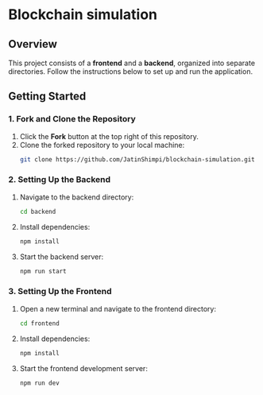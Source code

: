 # Blockchain simulation

## Overview
This project consists of a **frontend** and a **backend**, organized into separate directories. Follow the instructions below to set up and run the application.

## Getting Started
### 1. Fork and Clone the Repository
1. Click the **Fork** button at the top right of this repository.
2. Clone the forked repository to your local machine:
   ```sh
   git clone https://github.com/JatinShimpi/blockchain-simulation.git

### 2. Setting Up the Backend
 1. Navigate to the backend directory:
    ```sh
    cd backend
 2. Install dependencies:
    ```sh
    npm install
 3. Start the backend server:
    ```sh
    npm run start

### 3. Setting Up the Frontend

1. Open a new terminal and navigate to the frontend directory:
    ```sh
    cd frontend

2. Install dependencies:
    ```sh
    npm install

3. Start the frontend development server:
    ```sh
    npm run dev


